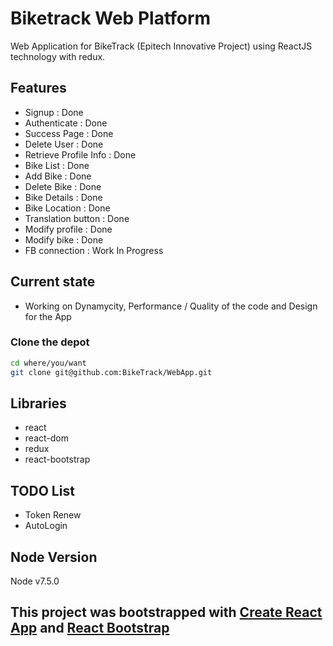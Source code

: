 # Biketrack Web Platform
Web Application for BikeTrack (Epitech Innovative Project) using ReactJS technology with redux.

## Features
+ Signup : Done
+ Authenticate : Done
+ Success Page : Done
+ Delete User : Done
+ Retrieve Profile Info : Done
+ Bike List : Done
+ Add Bike : Done
+ Delete Bike : Done
+ Bike Details : Done
+ Bike Location : Done
+ Translation button : Done
+ Modify profile : Done
+ Modify bike : Done
+ FB connection : Work In Progress

## Current state
+ Working on Dynamycity, Performance / Quality of the code and Design for the App

### Clone the depot
```bash
cd where/you/want
git clone git@github.com:BikeTrack/WebApp.git
```

## Libraries
+ react
+ react-dom
+ redux
+ react-bootstrap

## TODO List
+ Token Renew
+ AutoLogin


## Node Version
Node v7.5.0

## This project was bootstrapped with [Create React App](https://github.com/facebookincubator/create-react-app) and [React Bootstrap](https://react-bootstrap.github.io/)
